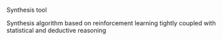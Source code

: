 Synthesis tool

Synthesis algorithm based on reinforcement learning tightly coupled with statistical and deductive reasoning